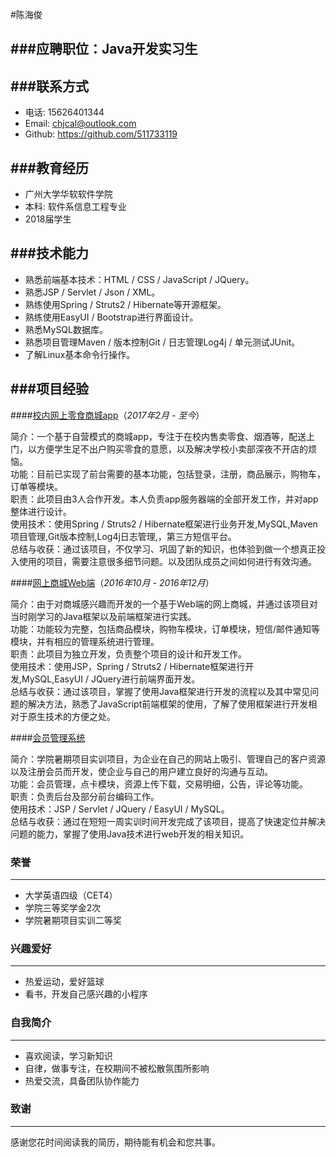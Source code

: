 #陈海俊

###应聘职位：Java开发实习生
---

###联系方式
---
- 电话: 15626401344
- Email: <chjcal@outlook.com>
- Github: https://github.com/511733119

###教育经历
---
- 广州大学华软软件学院
- 本科: 软件系信息工程专业
- 2018届学生

###技术能力
---
- 熟悉前端基本技术：HTML / CSS / JavaScript / JQuery。
- 熟悉JSP / Servlet / Json / XML。
- 熟练使用Spring / Struts2 / Hibernate等开源框架。
- 熟练使用EasyUI / Bootstrap进行界面设计。
- 熟悉MySQL数据库。  
- 熟悉项目管理Maven / 版本控制Git / 日志管理Log4j / 单元测试JUnit。  
- 了解Linux基本命令行操作。


###项目经验
---
####[校内网上零食商城app](https://github.com/511733119/HR-Shop/README.md)（*2017年2月 - 至今*）  

简介：一个基于自营模式的商城app，专注于在校内售卖零食、烟酒等，配送上门，以方便学生足不出户购买零食的意愿，以及解决学校小卖部深夜不开店的烦恼。  
功能：目前已实现了前台需要的基本功能，包括登录，注册，商品展示，购物车，订单等模块。  
职责：此项目由3人合作开发。本人负责app服务器端的全部开发工作，并对app整体进行设计。  
使用技术：使用Spring / Struts2 / Hibernate框架进行业务开发,MySQL,Maven项目管理,Git版本控制,Log4j日志管理,，第三方短信平台。  
总结与收获：通过该项目，不仅学习、巩固了新的知识，也体验到做一个想真正投入使用的项目，需要注意很多细节问题。以及团队成员之间如何进行有效沟通。

####[网上商城Web端](https://github.com/511733119/shop/README.md)（*2016年10月 - 2016年12月*）
 
简介：由于对商城感兴趣而开发的一个基于Web端的网上商城，并通过该项目对当时刚学习的Java框架以及前端框架进行实践。   
功能：功能较为完整，包括商品模块，购物车模块，订单模块，短信/邮件通知等模块，并有相应的管理系统进行管理。  
职责：此项目为独立开发，负责整个项目的设计和开发工作。  
使用技术：使用JSP，Spring / Struts2 / Hibernate框架进行开发,MySQL,EasyUI / JQuery进行前端界面开发。    
总结与收获：通过该项目，掌握了使用Java框架进行开发的流程以及其中常见问题的解决方法，熟悉了JavaScript前端框架的使用，了解了使用框架进行开发相对于原生技术的方便之处。

####[会员管理系统](https://github.com/511733119/Member/README.md)

简介：学院暑期项目实训项目，为企业在自己的网站上吸引、管理自己的客户资源以及注册会员而开发，使企业与自己的用户建立良好的沟通与互动。  
功能：会员管理，点卡模块，资源上传下载，交易明细，公告，评论等功能。  
职责：负责后台及部分前台编码工作。  
使用技术：JSP / Servlet / JQuery / EasyUI / MySQL。  
总结与收获：通过在短短一周实训时间开发完成了该项目，提高了快速定位并解决问题的能力，掌握了使用Java技术进行web开发的相关知识。

### 荣誉
----
- 大学英语四级（CET4）
- 学院三等奖学金2次
- 学院暑期项目实训二等奖

### 兴趣爱好
---
- 热爱运动，爱好篮球
- 看书，开发自己感兴趣的小程序

### 自我简介
---
- 喜欢阅读，学习新知识
- 自律，做事专注，在校期间不被松散氛围所影响
- 热爱交流，具备团队协作能力

### 致谢
---
感谢您花时间阅读我的简历，期待能有机会和您共事。

